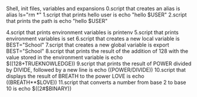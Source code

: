 Shell, init files, variables and expansions
0.script that creates an alias is alias ls="rm *"
1.script that prints hello user is echo "hello $USER"
2.script that prints the path is echo "hello $USER"

4.script that prints environment variables is printenv
5.script that prints environment variables is set
6.script that creates a new local variable is BEST="School"
7.script that creates a new global variable is export BEST="School"
8.script that prints the result of the addition of 128 with the value stored in the environment variable is echo $((128+TRUEKNOWLEDGE))
9.script that prints the result of POWER divided by DIVIDE, followed by a new line is echo $(($POWER/DIVIDE))
10.script that displays the result of BREATH to the power LOVE is echo $(($BREATH**$LOVE))
11.script that converts a number from base 2 to base 10 is echo $((2#$BINARY))
